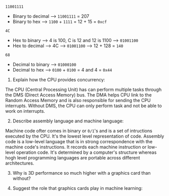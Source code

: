 <!-- Answers to the Short Answer Essay Questions go here -->

`11001111`

* Binary to decimal --> `11001111` = 207
* Binary to hex --> `1100` + `1111` = 12 + 15 = `0xcf`

`4C`
* Hex to binary --> 4 is 100, C is 12 and 12 is ​​​​​1100​​​​​ --> `01001100`
* Hex to decimal --> 4C --> `01001100` --> 12 + 128 = `140`

`68`
* Decimal to binary --> `​​​​​01000100​​​​​`
* Decimal to hex --> `​​​​​0100` + `0100​​​​​` = 4 and 4 = `0x44`


1. Explain how the CPU provides concurrency:

The CPU (Central Processing Unit) has can perform multiple tasks through the DMS (Direct Access Memory) bus. The DMA helps CPU link to the Random Access Memory and is also responsible for sending the CPU interrupts. Without DMS, the CPU can only perform task and not be able to work on interrupts.


2. Describe assembly language and machine language:

Machine code ofter comes in binary or `0/1`'s and is a set of intructions executed by the CPU. It's the lowest level representation of code. Assembly code is a low-level language that is in strong correspondence with the machine code's instructions. It records each machine instruction or low-level operation code. It's determined by a computer's structure whereas hogh level programming languages are portable across different architectures.

3. Why is 3D performance so much higher with a graphics card than without?




4. Suggest the role that graphics cards play in machine learning:
